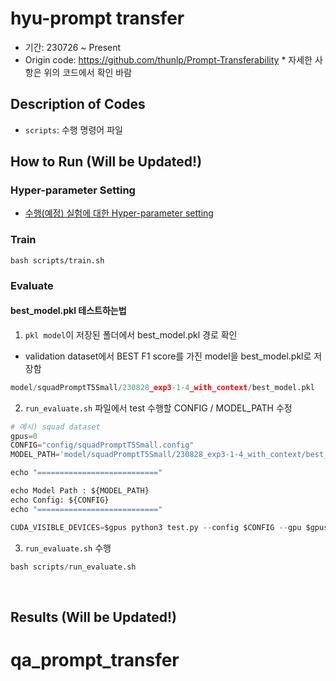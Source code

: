 # hyu-prompt transfer 
* 기간: 230726 ~ Present
* Origin code: https://github.com/thunlp/Prompt-Transferability
      * 자세한 사항은 위의 코드에서 확인 바람

## Description of Codes
* `scripts`: 수행 명령어 파일

## How to Run (Will be Updated!)
### Hyper-parameter Setting
* [수행(예정) 실험에 대한 Hyper-parameter setting](https://github.com/ailab-prompt-transfer/Basic_Model/blob/main/Hyperparamter.md)

### Train
```
bash scripts/train.sh
```

### Evaluate
#### best_model.pkl 테스트하는법
1. `pkl model`이 저장된 폴더에서 best_model.pkl 경로 확인
- validation dataset에서 BEST F1 score를 가진 model을 best_model.pkl로 저장함 
```python
model/squadPromptT5Small/230828_exp3-1-4_with_context/best_model.pkl
```

2. `run_evaluate.sh` 파일에서 test 수행할 CONFIG / MODEL_PATH 수정
```python
# 예시) squad dataset 
gpus=0
CONFIG="config/squadPromptT5Small.config"       
MODEL_PATH='model/squadPromptT5Small/230828_exp3-1-4_with_context/best_model.pkl'

echo "==========================="

echo Model Path : ${MODEL_PATH}
echo Config: ${CONFIG}
echo "==========================="

CUDA_VISIBLE_DEVICES=$gpus python3 test.py --config $CONFIG --gpu $gpus --replacing_prompt $MODEL_PATH
```
  
3. `run_evaluate.sh` 수행
```python
bash scripts/run_evaluate.sh
```
<br>


## Results (Will be Updated!)
# qa_prompt_transfer
